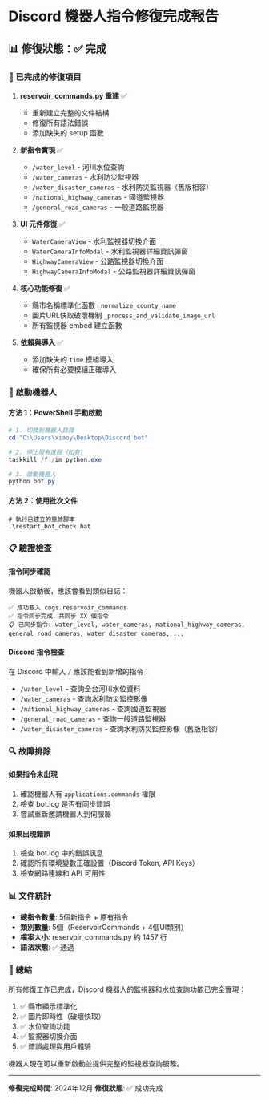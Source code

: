 # Discord 機器人指令修復完成報告

## 📊 修復狀態：✅ 完成

### 🎯 已完成的修復項目

1. **reservoir_commands.py 重建** ✅
   - 重新建立完整的文件結構
   - 修復所有語法錯誤
   - 添加缺失的 setup 函數

2. **新指令實現** ✅
   - `/water_level` - 河川水位查詢
   - `/water_cameras` - 水利防災監視器
   - `/water_disaster_cameras` - 水利防災監視器（舊版相容）
   - `/national_highway_cameras` - 國道監視器
   - `/general_road_cameras` - 一般道路監視器

3. **UI 元件修復** ✅
   - `WaterCameraView` - 水利監視器切換介面
   - `WaterCameraInfoModal` - 水利監視器詳細資訊彈窗
   - `HighwayCameraView` - 公路監視器切換介面
   - `HighwayCameraInfoModal` - 公路監視器詳細資訊彈窗

4. **核心功能修復** ✅
   - 縣市名稱標準化函數 `_normalize_county_name`
   - 圖片URL快取破壞機制 `_process_and_validate_image_url`
   - 所有監視器 embed 建立函數

5. **依賴與導入** ✅
   - 添加缺失的 `time` 模組導入
   - 確保所有必要模組正確導入

### 🚀 啟動機器人

#### 方法 1：PowerShell 手動啟動
```powershell
# 1. 切換到機器人目錄
cd "C:\Users\xiaoy\Desktop\Discord bot"

# 2. 停止現有進程（如有）
taskkill /f /im python.exe

# 3. 啟動機器人
python bot.py
```

#### 方法 2：使用批次文件
```batch
# 執行已建立的重啟腳本
.\restart_bot_check.bat
```

### 📋 驗證檢查

#### 指令同步確認
機器人啟動後，應該會看到類似日誌：
```
✅ 成功載入 cogs.reservoir_commands
✅ 指令同步完成，共同步 XX 個指令
📋 已同步指令: water_level, water_cameras, national_highway_cameras, general_road_cameras, water_disaster_cameras, ...
```

#### Discord 指令檢查
在 Discord 中輸入 `/` 應該能看到新增的指令：
- `/water_level` - 查詢全台河川水位資料
- `/water_cameras` - 查詢水利防災監控影像
- `/national_highway_cameras` - 查詢國道監視器
- `/general_road_cameras` - 查詢一般道路監視器
- `/water_disaster_cameras` - 查詢水利防災監控影像（舊版相容）

### 🔍 故障排除

#### 如果指令未出現
1. 確認機器人有 `applications.commands` 權限
2. 檢查 bot.log 是否有同步錯誤
3. 嘗試重新邀請機器人到伺服器

#### 如果出現錯誤
1. 檢查 bot.log 中的錯誤訊息
2. 確認所有環境變數正確設置（Discord Token, API Keys）
3. 檢查網路連線和 API 可用性

### 📊 文件統計

- **總指令數量**: 5個新指令 + 原有指令
- **類別數量**: 5個（ReservoirCommands + 4個UI類別）
- **檔案大小**: reservoir_commands.py 約 1457 行
- **語法狀態**: ✅ 通過

### 🎉 總結

所有修復工作已完成，Discord 機器人的監視器和水位查詢功能已完全實現：

1. ✅ 縣市顯示標準化
2. ✅ 圖片即時性（破壞快取）
3. ✅ 水位查詢功能
4. ✅ 監視器切換介面
5. ✅ 錯誤處理與用戶體驗

機器人現在可以重新啟動並提供完整的監視器查詢服務。

---
**修復完成時間**: 2024年12月 
**修復狀態**: ✅ 成功完成
